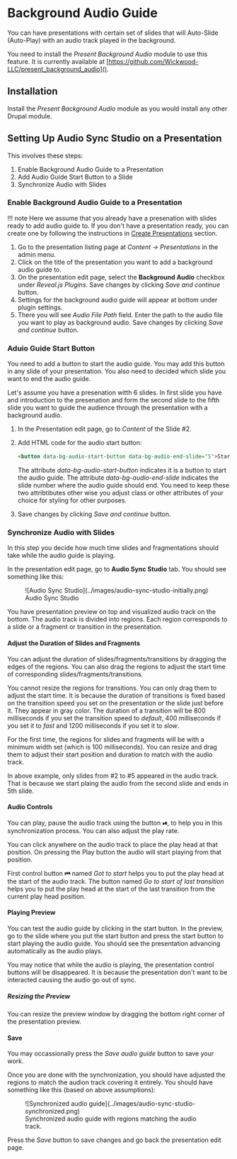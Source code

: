 # Background Audio Guide

You can have presentations with certain set of slides that will Auto-Slide (Auto-Play) with an audio track played in the background.

You need to install the *Present Background Audio* module to use this feature. It is currently available at [https://github.com/Wickwood-LLC/present_background_audio]().

## Installation

Install the *Present Background Audio* module as you would install any other Drupal module.

## Setting Up Audio Sync Studio on a Presentation

This involves these steps:

1. Enable Background Audio Guide to a Presentation
2. Add Audio Guide Start Button to a Slide
3. Synchronize Audio with Slides

### Enable Background Audio Guide to a Presentation

!!! note
    Here we assume that you already have a presenation with slides ready to add audio guide to. If you don't have a presentation ready, you can create one by following the instructions in [Create Presentations](../create-presentations/index.md) section.

1. Go to the presentation listing page at *Content -> Presentations* in the admin menu.
2. Click on the title of the presentation you want to add a background audio guide to.
3. On the presentation edit page, select the **Background Audio** checkbox under *Reveal.js Plugins*. Save changes by clicking *Save and continue* button.
4. Settings for the background audio guide will appear at bottom under plugin settings.
5. There you will see *Audio File Path* field. Enter the path to the audio file you want to play as background audio. Save changes by clicking *Save and continue* button.


### Aduio Guide Start Button

You need to add a button to start the audio guide. You may add this button in any slide of your presentation. You also need to decided which slide you want to end the audio guide.

Let's assume you have a presenation witth 6 slides. In first slide you have and introduction to the presenation and form the second slide to the fifth slide you want to guide the audience through the presentation with a background audio. 

1. In the Presentation edit page, go to *Content* of the Slide #2.
2. Add HTML code for the audio start button:

    ``` html
    <button data-bg-audio-start-button data-bg-audio-end-slide="5">Start</button>
    ```

    The attribute *data-bg-audio-start-button* indicates it is a button to start the audio guide. The attribute *data-bg-audio-end-slide* indicates the slide number where the audio guide should end. You need to keep these two attribtibutes other wise you adjust class or other attributes of your choice for styling for other purposes.
3. Save changes by clicking *Save and continue* button.

### Synchronize Audio with Slides

In this step you decide how much time slides and fragmentations should take while the audio guide is playing.

In the presentation edit page, go to **Audio Sync Studio** tab. You should see something like this:

<figure markdown="span">
  ![Audio Sync Studio](../images/audio-sync-studio-initially.png)
  <figcaption>Audio Sync Studio</figcaption>
</figure>

You have presentation preview on top and visualized audio track on the bottom. The audio track is divided into regions. Each region corresponds to a slide or a fragment or transition in the presentation.

#### Adjust the Duration of Slides and Fragments

You can adjust the duration of slides/fragments/transitions by dragging the edges of the regions. You can also drag the regions to adjust the start time of corresponding slides/fragments/transitions.

You cannot resize the regions for transitions. You can only drag them to adjust the start time. It is because the duration of transitions is fixed based on the transition speed you set on the presentation or the slide just before it. They appear in gray color. The duration of a transition will be 800 milliseconds if you set the transition speed to *default*, 400 milliseconds if you set it to *fast* and 1200 milliseconds if you set it to *slow*.

For the first time, the regions for slides and fragments will be with a minimum width set (which is 100 milliseconds). You can resize and drag them to adjust their start position and duration to match with the audio track.

In above example, only slides from #2 to #5 appeared in the audio track. That is because we start plaing the audio from the second slide and ends in 5th slide.

#### Audio Controls

You can play, pause the audio track using the button **⏯**, to help you in this synchronization process. You can also adjust the play rate.

You can click anywhere on the audio track to place the play head at that position. On pressing the Play button the audio will start playing from that position.

First control button **⏮** named *Got to start* helps you to put the play head at the start of the audio track. The button named *Go to start of last transition* helps you to put the play head at the start of the last transition from the current play head position.

#### Playing Preview

You can test the audio guide by clicking in the start button. In the preview, go to the slide where you put the start button and press the start button to start playing the audio guide. You should see the presentation advancing automatically as the audio plays.

You may notice that while the audio is playing, the presentation control buttons will be disappeared. It is because the presentation  don't want to be interacted causing the audio go out of sync.

##### Resizing the Preview

You can resize the preview window by dragging the bottom right corner of the presentation preview.

#### Save

You may occassionally press the *Save audio guide* button to save your work.

Once you are done with the synchronization, you should have adjusted the regions to match the audion track covering it entirely. You should have something like this (based on above assumptions):

<figure markdown="span">
  ![Synchronized audio guide](../images/audio-sync-studio-synchronized.png)
  <figcaption>Synchronized audio guide with regions matching the audio track.</figcaption>
</figure>

Press the *Save* button to save changes and go back the presentation edit page.
